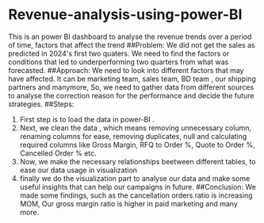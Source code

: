 # Revenue-analysis-using-power-BI
This is an power BI dashboard to analyse the revenue trends over a period of time, factors that affect the trend
##Problem: We did not get the sales as predicted in 2024's first two quaters. We need to find the factors or conditions that led to underperforming two quarters from what was forecasted. 
##Approach: We need to look into different factors that may have affected. It can be marketing team, sales team, BD team , our shipping partners and manymore, So, we need to gather data from different sources to analyse the correction reason for the performance and decide the future strategies.
##Steps:
1) First step is to load the data in power-BI .
2) Next, we clean the data , which means removing unnecessary column, renaming columns for ease, removing duplicates, null and calculating required columns like Gross Margin, RFQ to Order %, Quote to Order %, Cancelled Order % etc.
3) Now, we make the necessary relationships beetween different tables, to ease our data usage in visualization
4) finally we do the visualization part to analyse our data and make some useful insights that can help our campaigns in future.
##Conclusion: We made some findings, such as the cancellation orders ratio is increasing MOM, Our gross margin ratio is higher in paid marketing and many more.
